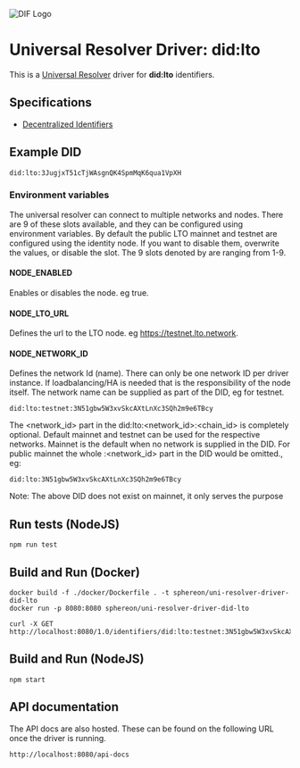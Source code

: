 ![DIF Logo](https://raw.githubusercontent.com/decentralized-identity/universal-resolver/master/docs/logo-dif.png)

# Universal Resolver Driver: did:lto

This is a [Universal Resolver](https://github.com/decentralized-identity/universal-resolver/) driver for **did:lto** identifiers.

## Specifications

* [Decentralized Identifiers](https://w3c.github.io/did-core/)

## Example DID

```
did:lto:3JugjxT51cTjWAsgnQK4SpmMqK6qua1VpXH
```

### Environment variables
The universal resolver can connect to multiple networks and nodes. There are 9 of these slots available, and they can be configured using environment variables.
By default the public LTO mainnet and testnet are configured using the identity node. If you want to disable them, overwrite the values, or disable the slot. The 9 slots denoted by <X> are ranging from 1-9. 

#### NODE<X>_ENABLED
Enables or disables the node. eg true.

#### NODE<X>_LTO_URL
Defines the url to the LTO node. eg https://testnet.lto.network.

#### NODE<X>_NETWORK_ID
Defines the network Id (name). There can only be one network ID per driver instance. If loadbalancing/HA is needed that is the responsibility of the node itself. The network name can be supplied as part of the DID, eg for testnet.
````
did:lto:testnet:3N51gbw5W3xvSkcAXtLnXc3SQh2m9e6TBcy
````
The <network_id> part in the did:lto:<network_id>:<chain_id> is completely optional. Default mainnet and testnet can be used for the respective networks. Mainnet is the default when no network is supplied in the DID. For public mainnet the whole :<network_id> part in the DID would be omitted., eg:
````
did:lto:3N51gbw5W3xvSkcAXtLnXc3SQh2m9e6TBcy
````
Note: The above DID does not exist on mainnet, it only serves the purpose

## Run tests (NodeJS)

```
npm run test
```

## Build and Run (Docker)
```
docker build -f ./docker/Dockerfile . -t sphereon/uni-resolver-driver-did-lto
docker run -p 8080:8080 sphereon/uni-resolver-driver-did-lto

curl -X GET http://localhost:8080/1.0/identifiers/did:lto:testnet:3N51gbw5W3xvSkcAXtLnXc3SQh2m9e6TBcy
```

## Build and Run (NodeJS)

```
npm start
```

## API documentation

The API docs are also hosted. These can be found on the following URL once the driver is running.

```
http://localhost:8080/api-docs
```


